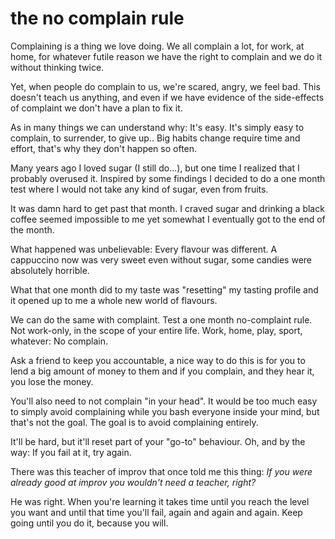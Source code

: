 
# the no complain rule

Complaining is a thing we love doing. We all complain a lot, for work, at home, for whatever futile reason we have the right to complain and we do it without thinking twice.

Yet, when people do complain to us, we're scared, angry, we feel bad.
This doesn't teach us anything, and even if we have evidence of the side-effects of complaint we don't have a plan to fix it.

As in many things we can understand why: It's easy.
It's simply easy to complain, to surrender, to give up..
Big habits change require time and effort, that's why they don't happen so often.

Many years ago I loved sugar (I still do...), but one time I realized that I probably overused it.
Inspired  by some findings I decided to do a one month test where I would not take any kind of sugar, even from fruits.

It was damn hard to get past that month. I craved sugar and drinking a black coffee seemed impossible to me yet somewhat I eventually got to the end of the month.

What happened was unbelievable: Every flavour was different. A cappuccino now was very sweet even without sugar, some candies were absolutely horrible.

What that one month did to my taste was "resetting" my tasting profile and it opened up to me a whole new world of flavours.

We can do the same with complaint. Test a one month no-complaint rule.
Not work-only, in the scope of your entire life. Work, home, play, sport, whatever: No complain.

Ask a friend to keep you accountable, a nice way to do this is for you to lend a big amount of money to them and if you complain, and they hear it, you lose the money.

You'll also need to not complain "in your head". It would be too much easy to simply avoid complaining while you bash everyone inside your mind, but that's not the goal. The goal is to avoid complaining entirely.

It'll be hard, but it'll reset part of your "go-to" behaviour.
Oh, and by the way: If you fail at it, try again.

There was this teacher of improv that once told me this thing: _If you were already good at improv you wouldn't need a teacher, right?_

He was right. When you're learning it takes time until you reach the level you want and until that time you'll fail, again and again and again. Keep going until you do it, because you will.
